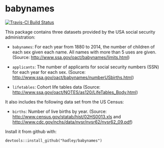 # babynames

[![Travis-CI Build Status](https://travis-ci.org/hadley/babynames.svg?branch=master)](https://travis-ci.org/hadley/babynames)

This package contains three datasets provided by the USA social security administration:

* `babynames`: For each year from 1880 to 2014, the number of children of 
  each sex given each name. All names with more than 5 uses are given.
  (Source: http://www.ssa.gov/oact/babynames/limits.html)

* `applicants`: The number of applicants for social security numbers (SSN) for
  each year for each sex. 
  (Source: http://www.ssa.gov/oact/babynames/numberUSbirths.html)

* `lifetables`: Cohort life tables data
  (Source: http://www.ssa.gov/oact/NOTES/as120/LifeTables_Body.html)

It also includes the following data set from the US Census:

* `births`: Number of live births by year.
  (Source: http://www.census.gov/statab/hist/02HS0013.xls and
  http://www.cdc.gov/nchs/data/nvsr/nvsr62/nvsr62_09.pdf)

Install it from github with:
  
```{r}
devtools::install_github("hadley/babynames")
```
